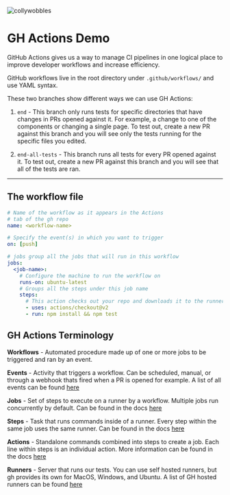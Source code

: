 ![collywobbles](https://github.com/lancemccluskey/gh-actions-demo/workflows/collywobbles/badge.svg)

# GH Actions Demo

GitHub Actions gives us a way to manage CI pipelines in one logical place to improve developer workflows and increase efficiency.

GitHub workflows live in the root directory under `.github/workflows/` and use YAML syntax.

These two branches show different ways we can use GH Actions:

1. `end` - This branch only runs tests for specific directories that have changes in PRs opened against it. 
    For example, a change to one of the components or changing a single page. 
    To test out, create a new PR against this branch and you will see only the tests running for the specific files you edited. 

2. `end-all-tests` - This branch runs all tests for every PR opened against it.
    To test out, create a new PR against this branch and you will see that all of the tests are ran.

***

## The workflow file

```yaml
# Name of the workflow as it appears in the Actions
# tab of the gh repo
name: <workflow-name> 

# Specify the event(s) in which you want to trigger
on: [push] 

# jobs group all the jobs that will run in this workflow
jobs:
  <job-name>:
    # Configure the machine to run the workflow on
    runs-on: ubuntu-latest
    # Groups all the steps under this job name
    steps:
      # This action checks out your repo and downloads it to the runner
      - uses: actions/checkout@v2
      - run: npm install && npm test
```

## GH Actions Terminology

**Workflows** - 
  Automated procedure made up of one or more jobs to be triggered and ran by an event. 

**Events** - 
  Activity that triggers a workflow. 
  Can be scheduled, manual, or through a webhook thats fired when a PR is opened for example.
  A list of all events can be found [here](https://docs.github.com/en/free-pro-team@latest/actions/reference/events-that-trigger-workflows)

**Jobs** - 
  Set of steps to execute on a runner by a workflow. 
  Multiple jobs run concurrently by default.
  Can be found in the docs [here](https://docs.github.com/en/free-pro-team@latest/actions/reference/workflow-syntax-for-github-actions#jobs)

**Steps** - 
  Task that runs commands inside of a runner. 
  Every step within the same job uses the same runner.
  Can be found in the docs [here](https://docs.github.com/en/free-pro-team@latest/actions/reference/workflow-syntax-for-github-actions#jobsjob_idsteps)

**Actions** - 
  Standalone commands combined into steps to create a job. 
  Each line within steps is an individual action.
  More information can be found in the docs [here](https://docs.github.com/en/free-pro-team@latest/actions/reference/workflow-syntax-for-github-actions#jobsjob_idstepsuses)

**Runners** - 
  Server that runs our tests. 
  You can use self hosted runners, but gh provides its own for MacOS, Windows, and Ubuntu.
  A list of GH hosted runners can be found [here](https://docs.github.com/en/free-pro-team@latest/actions/reference/workflow-syntax-for-github-actions#jobsjob_idruns-on)



